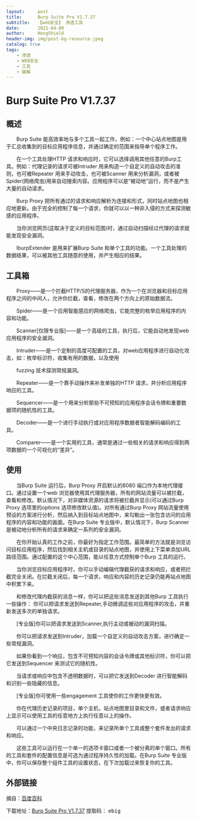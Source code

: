 ```yaml
---
layout:     post
title:      Burp Suite Pro V1.7.37
subtitle:   【web安全】 渗透工具
date:       2021-04-09
author:     HongShield
header-img: img/post-bg-resource.jpeg
catalog: true
tags:
    - 渗透
    - WEB安全
    - 工具
    - 破解
---
```

# Burp Suite Pro V1.7.37

## 概述
&emsp;&emsp;Burp Suite 能高效率地与多个工具一起工作，例如：一个中心站点地图是用于汇总收集到的目标应用程序信息，并通过确定的范围来指导单个程序工作。

&emsp;&emsp;在一个工具处理HTTP 请求和响应时，它可以选择调用其他任意的Burp工具。例如：代理记录的请求可被Intruder 用来构造一个自定义的自动攻击的准则，也可被Repeater 用来手动攻击，也可被Scanner 用来分析漏洞，或者被Spider(网络爬虫)用来自动搜索内容。应用程序可以是“被动地”运行，而不是产生大量的自动请求。

&emsp;&emsp;Burp Proxy 把所有通过的请求和响应解析为连接和形式，同时站点地图也相应地更新。由于完全的控制了每一个请求，你就可以以一种非入侵的方式来探测敏感的应用程序。

&emsp;&emsp;当你浏览网页(这取决于定义的目标范围)时，通过自动扫描经过代理的请求就能发现安全漏洞。

&emsp;&emsp;IburpExtender 是用来扩展Burp Suite 和单个工具的功能。一个工具处理的数据结果，可以被其他工具随意的使用，并产生相应的结果。

## 工具箱
&emsp;&emsp;Proxy——是一个拦截HTTP/S的代理服务器，作为一个在浏览器和目标应用程序之间的中间人，允许你拦截，查看，修改在两个方向上的原始数据流。

&emsp;&emsp;Spider——是一个应用智能感应的网络爬虫，它能完整的枚举应用程序的内容和功能。

&emsp;&emsp;Scanner[仅限专业版]——是一个高级的工具，执行后，它能自动地发现web 应用程序的安全漏洞。

&emsp;&emsp;Intruder——是一个定制的高度可配置的工具，对web应用程序进行自动化攻击，如：枚举标识符，收集有用的数据，以及使用

&emsp;&emsp;fuzzing 技术探测常规漏洞。

&emsp;&emsp;Repeater——是一个靠手动操作来补发单独的HTTP 请求，并分析应用程序响应的工具。

&emsp;&emsp;Sequencer——是一个用来分析那些不可预知的应用程序会话令牌和重要数据项的随机性的工具。

&emsp;&emsp;Decoder——是一个进行手动执行或对应用程序数据者智能解码编码的工具。

&emsp;&emsp;Comparer——是一个实用的工具，通常是通过一些相关的请求和响应得到两项数据的一个可视化的“差异”。

## 使用
&emsp;&emsp;当Burp Suite 运行后，Burp Proxy 开启默认的8080 端口作为本地代理接口。通过设置一个web 浏览器使用其代理服务器，所有的网站流量可以被拦截，查看和修改。默认情况下，对非媒体资源的请求将被拦截并显示(可以通过Burp Proxy 选项里的options 选项修改默认值)。对所有通过Burp Proxy 网站流量使用预设的方案进行分析，然后纳入到目标站点地图中，来勾勒出一张包含访问的应用程序的内容和功能的画面。在Burp Suite 专业版中，默认情况下，Burp Scanner是被动地分析所有的请求来确定一系列的安全漏洞。

&emsp;&emsp;在你开始认真的工作之前，你最好为指定工作范围。最简单的方法就是浏览访问目标应用程序，然后找到相关主机或目录的站点地图，并使用上下菜单添加URL 路径范围。通过配置的这个中心范围，能以任意方式控制单个Burp 工具的运行。

&emsp;&emsp;当你浏览目标应用程序时，你可以手动编辑代理截获的请求和响应，或者把拦截完全关闭。在拦截关闭后，每一个请求，响应和内容的历史记录仍能再站点地图中积累下来。

&emsp;&emsp;和修改代理内截获的消息一样，你可以把这些消息发送到其他Burp 工具执行一些操作：
你可以把请求发送到Repeater,手动微调这些对应用程序的攻击，并重新发送多次的单独请求。

&emsp;&emsp;[专业版]你可以把请求发送到Scanner,执行主动或被动的漏洞扫描。

&emsp;&emsp;你可以把请求发送到Intruder，加载一个自定义的自动攻击方案，进行确定一些常规漏洞。

&emsp;&emsp;如果你看到一个响应，包含不可预知内容的会话令牌或其他标识符，你可以把它发送到Sequencer 来测试它的随机性。

&emsp;&emsp;当请求或响应中包含不透明数据时，可以把它发送到Decoder 进行智能解码和识别一些隐藏的信息。

&emsp;&emsp;[专业版]你可使用一些engagement 工具使你的工作更快更有效。

&emsp;&emsp;你在代理历史记录的项目，单个主机，站点地图里目录和文件，或者请求响应上显示可以使用工具的任意地方上执行任意以上的操作。

&emsp;&emsp;可以通过一个中央日志记录的功能，来记录所单个工具或整个套件发出的请求和响应。

&emsp;&emsp;这些工具可以运行在一个单一的选项卡窗口或者一个被分离的单个窗口。所有的工具和套件的配置信息是可选为通过程序持久性的加载。在Burp Suite 专业版中，你可以保存整个组件工具的设置状态，在下次加载过来恢复你的工具。

## 外部链接

摘自：[百度百科](https://baike.baidu.com/item/burpsuite/5971741?fr=aladdin)

下载地址：[Burp Suite Pro V1.7.37](https://pan.baidu.com/s/180LDTxv_wGCts4Drw2N83w) 提取码： <kbd>ebig</kbd> 